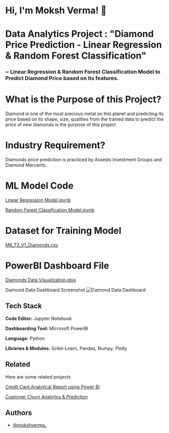 # Hi, I'm Moksh Verma! 👋


# Data Analytics Project : "Diamond Price Prediction - Linear Regression & Random Forest Classification"

### ~ Linear Regression & Random Forest Classification Model to Predict Diamond Price based on its features.


# What is the Purpose of this Project?

Diamond is one of the most precious metal on this planet and predicting its price based on its shape, size, qualities from the trained data to predict the price of new diamonds is the purpose of this project.

# Industry Requirement?

Diamonds price prediction is practiced by Assests Investment Groups and Diamond Mercents.

# ML Model Code

[Linear Regression Model.ipynb](https://github.com/mokshverma-dev/linear-regression-diamond-price-prediction/blob/main/Machine%20Learning%20Model%20Code.ipynb)

[Random Forest Classification Model.ipynb](https://github.com/mokshverma-dev/linear-regression-diamond-price-prediction/blob/main/ML%20Model%20(Random%20Forest%20Classification).ipynb)

# Dataset for Training Model

[M6_T2_V1_Diamonds.csv](https://github.com/mokshverma-dev/linear-regression-diamond-price-prediction/blob/main/M6_T2_V1_Diamonds.csv)

# PowerBI Dashboard File

[Diamonds Data Visualization.pbix](https://github.com/mokshverma-dev/linear-regression-diamond-price-prediction/blob/main/Diamonds%20Data%20Visualization.pbix)

Daimond Data Dashboard Screenshot
![Daimond Data Dashboard](https://github.com/mokshverma-dev/linear-regression-diamond-price-prediction/blob/main/PowerBI%20Dashboard%20of%20Daimond%20Data.png)

## Tech Stack

**Code Editor:**   Jupyter Notebook

**Dashboarding Tool:**   Microsoft PowerBI

**Language:**   Python

**Libraries & Modules:**  Scikit-Learn, Pandas, Numpy, Plotly


## Related

Here are some related projects

[Credit Card Analytical Report using Power BI](https://github.com/mokshverma-dev/Credit-Card-Analytical-Resport-using-Power-BI/tree/main)

[Customer Churn Analytics & Prediction](https://github.com/mokshverma-dev/customer-churn-analysis-and-prediction)


## Authors

- [@mokshverma_](https://www.linkedin.com/in/mokshverma/)

